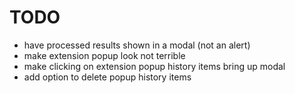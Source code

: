 # TODO

+ have processed results shown in a modal (not an alert)
+ make extension popup look not terrible
+ make clicking on extension popup history items bring up modal
+ add option to delete popup history items
